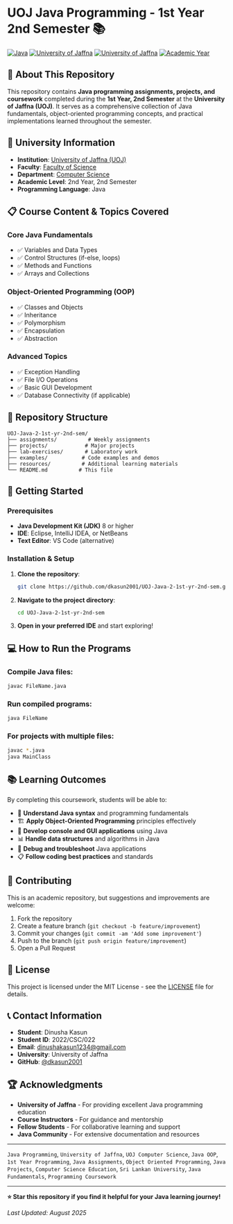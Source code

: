 # UOJ Java Programming - 1st Year 2nd Semester 📚

[![Java](https://img.shields.io/badge/Java-ED8B00?style=for-the-badge&logo=java&logoColor=white)](https://www.oracle.com/java/)
[![University of Jaffna](https://img.shields.io/badge/University%20of%20Jaffna-blue?style=for-the-badge)](http://www.jfn.ac.lk/)
[![University of Jaffna](https://img.shields.io/badge/CS-red?style=for-the-badge)](https://www.csc.jfn.ac.lk/)
[![Academic Year](https://img.shields.io/badge/2nd%20Year%202nd%20Sem-green?style=for-the-badge)](#)

## 🎯 About This Repository

This repository contains **Java programming assignments, projects, and coursework** completed during the **1st Year, 2nd Semester** at the **University of Jaffna (UOJ)**. It serves as a comprehensive collection of Java fundamentals, object-oriented programming concepts, and practical implementations learned throughout the semester.

## 🏫 University Information

- **Institution**: [University of Jaffna (UOJ)](http://www.jfn.ac.lk/)
- **Faculty**: [Faculty of Science](https://www.sci.jfn.ac.lk/)
- **Department**: [Computer Science](https://www.csc.jfn.ac.lk/)
- **Academic Level**: 2nd Year, 2nd Semester
- **Programming Language**: Java

## 📋 Course Content & Topics Covered

### Core Java Fundamentals

- ✅ Variables and Data Types
- ✅ Control Structures (if-else, loops)
- ✅ Methods and Functions
- ✅ Arrays and Collections

### Object-Oriented Programming (OOP)

- ✅ Classes and Objects
- ✅ Inheritance
- ✅ Polymorphism
- ✅ Encapsulation
- ✅ Abstraction

### Advanced Topics

- ✅ Exception Handling
- ✅ File I/O Operations
- ✅ Basic GUI Development
- ✅ Database Connectivity (if applicable)

## 📁 Repository Structure

```
UOJ-Java-2-1st-yr-2nd-sem/
├── assignments/          # Weekly assignments
├── projects/            # Major projects
├── lab-exercises/       # Laboratory work
├── examples/           # Code examples and demos
├── resources/          # Additional learning materials
└── README.md          # This file
```

## 🚀 Getting Started

### Prerequisites

- **Java Development Kit (JDK)** 8 or higher
- **IDE**: Eclipse, IntelliJ IDEA, or NetBeans
- **Text Editor**: VS Code (alternative)

### Installation & Setup

1. **Clone the repository**:

   ```bash
   git clone https://github.com/dkasun2001/UOJ-Java-2-1st-yr-2nd-sem.git
   ```

2. **Navigate to the project directory**:

   ```bash
   cd UOJ-Java-2-1st-yr-2nd-sem
   ```

3. **Open in your preferred IDE** and start exploring!

## 💻 How to Run the Programs

### Compile Java files:

```bash
javac FileName.java
```

### Run compiled programs:

```bash
java FileName
```

### For projects with multiple files:

```bash
javac *.java
java MainClass
```

## 📚 Learning Outcomes

By completing this coursework, students will be able to:

- 🎯 **Understand Java syntax** and programming fundamentals
- 🏗️ **Apply Object-Oriented Programming** principles effectively
- 🔧 **Develop console and GUI applications** using Java
- 📊 **Handle data structures** and algorithms in Java
- 🐛 **Debug and troubleshoot** Java applications
- 📋 **Follow coding best practices** and standards

## 🤝 Contributing

This is an academic repository, but suggestions and improvements are welcome:

1. Fork the repository
2. Create a feature branch (`git checkout -b feature/improvement`)
3. Commit your changes (`git commit -am 'Add some improvement'`)
4. Push to the branch (`git push origin feature/improvement`)
5. Open a Pull Request

## 📜 License

This project is licensed under the MIT License - see the [LICENSE](LICENSE) file for details.

## 📞 Contact Information

- **Student**: Dinusha Kasun
- **Student ID**: 2022/CSC/022
- **Email**: dinushakasun1234@gmail.com
- **University**: University of Jaffna
- **GitHub**: [@dkasun2001](https://github.com/dkasun2001)

## 🏆 Acknowledgments

- **University of Jaffna** - For providing excellent Java programming education
- **Course Instructors** - For guidance and mentorship
- **Fellow Students** - For collaborative learning and support
- **Java Community** - For extensive documentation and resources

---

`Java Programming`, `University of Jaffna`, `UOJ Computer Science`, `Java OOP`, `1st Year Programming`, `Java Assignments`, `Object Oriented Programming`, `Java Projects`, `Computer Science Education`, `Sri Lankan University`, `Java Fundamentals`, `Programming Coursework`

---

**⭐ Star this repository if you find it helpful for your Java learning journey!**

_Last Updated: August 2025_
